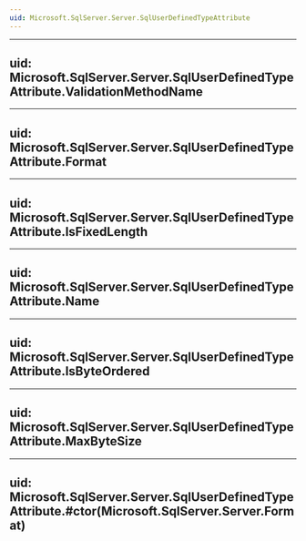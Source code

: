 ```yaml
---
uid: Microsoft.SqlServer.Server.SqlUserDefinedTypeAttribute
---
```


---
uid: Microsoft.SqlServer.Server.SqlUserDefinedTypeAttribute.ValidationMethodName
---

---
uid: Microsoft.SqlServer.Server.SqlUserDefinedTypeAttribute.Format
---

---
uid: Microsoft.SqlServer.Server.SqlUserDefinedTypeAttribute.IsFixedLength
---

---
uid: Microsoft.SqlServer.Server.SqlUserDefinedTypeAttribute.Name
---

---
uid: Microsoft.SqlServer.Server.SqlUserDefinedTypeAttribute.IsByteOrdered
---

---
uid: Microsoft.SqlServer.Server.SqlUserDefinedTypeAttribute.MaxByteSize
---

---
uid: Microsoft.SqlServer.Server.SqlUserDefinedTypeAttribute.#ctor(Microsoft.SqlServer.Server.Format)
---
